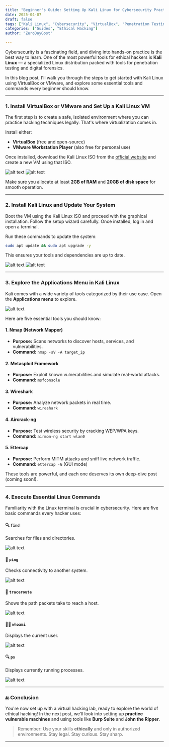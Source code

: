 ```yaml
---
title: "Beginner's Guide: Setting Up Kali Linux for Cybersecurity Practice"
date: 2025-04-07
draft: false
tags: ["Kali Linux", "Cybersecurity", "VirtualBox", "Penetration Testing"]
categories: ["Guides", "Ethical Hacking"]
author: "ZeroDayGost"

---
```


Cybersecurity is a fascinating field, and diving into hands-on practice is the best way to learn. One of the most powerful tools for ethical hackers is **Kali Linux** — a specialized Linux distribution packed with tools for penetration testing and digital forensics.

In this blog post, I'll walk you through the steps to get started with Kali Linux using VirtualBox or VMware, and explore some essential tools and commands every beginner should know.

---

### 1. **Install VirtualBox or VMware and Set Up a Kali Linux VM**

The first step is to create a safe, isolated environment where you can practice hacking techniques legally. That's where virtualization comes in.

Install either:

- **VirtualBox** (free and open-source)
- **VMware Workstation Player** (also free for personal use)

Once installed, download the Kali Linux ISO from the [official website](https://www.kali.org/get-kali/) and create a new VM using that ISO.


 

![alt text](/20250328144715.png)
![alt text](/20250328144742.png)
 
Make sure you allocate at least **2GB of RAM** and **20GB of disk space** for smooth operation.

---

### 2. **Install Kali Linux and Update Your System**

Boot the VM using the Kali Linux ISO and proceed with the graphical installation. Follow the setup wizard carefully. Once installed, log in and open a terminal.

Run these commands to update the system:

```bash
sudo apt update && sudo apt upgrade -y
```

This ensures your tools and dependencies are up to date.

 

![alt text](/20250331104106.png)
![alt text](/20250331104332.png)

---

### 3. **Explore the Applications Menu in Kali Linux**

Kali comes with a wide variety of tools categorized by their use case. Open the **Applications menu** to explore.

<!-- ![[/Pasted image 20250328145049.png]]
 -->
 ![alt text](/20250328145049.png)

Here are five essential tools you should know:

#### 1. **Nmap (Network Mapper)**

- **Purpose:** Scans networks to discover hosts, services, and vulnerabilities.
- **Command:** `nmap -sV -A target_ip`

#### 2. **Metasploit Framework**

- **Purpose:** Exploit known vulnerabilities and simulate real-world
 attacks.
- **Command:** `msfconsole`

#### 3. **Wireshark**

- **Purpose:** Analyze network packets in real time.
- **Command:** `wireshark`

#### 4. **Aircrack-ng**

- **Purpose:** Test wireless security by cracking WEP/WPA keys.
- **Command:** `airmon-ng start wlan0`

#### 5. **Ettercap**

- **Purpose:** Perform MITM attacks and sniff live network traffic.
- **Command:** `ettercap -G` (GUI mode)

These tools are powerful, and each one deserves its own deep-dive post (coming soon!).

---

### 4. **Execute Essential Linux Commands**

Familiarity with the Linux terminal is crucial in cybersecurity. Here are five basic commands every hacker uses:

#### 🔍 `find`

Searches for files and directories.

 ![alt text](/20250328145718.png)

#### 📡 `ping`

Checks connectivity to another system.

<!-- ![[/Pasted image 20250328145841.png]]
 -->
 ![alt text](/20250328145841.png)


#### 🧭 `traceroute`

Shows the path packets take to reach a host.

 ![alt text](/20250328145959.png)


#### 🧑‍💻 `whoami`

Displays the current user.

 ![alt text](/20250328150029.png)

#### 🔍 `ps`

Displays currently running processes.

 ![alt text](/20250328150058.png)

---

### 🔚 Conclusion

You're now set up with a virtual hacking lab, ready to explore the world of ethical hacking! In the next post, we’ll look into setting up **practice vulnerable machines** and using tools like **Burp Suite** and **John the Ripper**.

> Remember: Use your skills **ethically** and only in authorized environments. Stay legal. Stay curious. Stay sharp.

---
 
